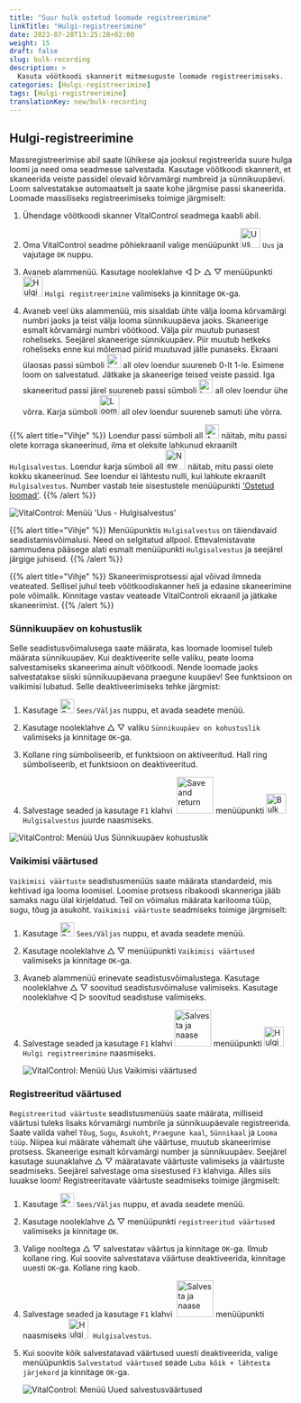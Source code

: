 ```yaml
---
title: "Suur hulk ostetud loomade registreerimine"
linkTitle: "Hulgi-registreerimine"
date: 2023-07-28T13:25:28+02:00
weight: 15
draft: false
slug: bulk-recording
description: >
  Kasuta vöötkoodi skannerit mitmesuguste loomade registreerimiseks.
categories: [Hulgi-registreerimine]
tags: [Hulgi-registreerimine]
translationKey: new/bulk-recording
---
```

## Hulgi-registreerimine

Massregistreerimise abil saate lühikese aja jooksul registreerida suure hulga loomi ja need oma seadmesse salvestada. Kasutage vöötkoodi skannerit, et skaneerida veiste passidel olevaid kõrvamärgi numbreid ja sünnikuupäevi. Loom salvestatakse automaatselt ja saate kohe järgmise passi skaneerida. Loomade massiliseks registreerimiseks toimige järgmiselt:

1. Ühendage vöötkoodi skanner VitalControl seadmega kaabli abil.

2. Oma VitalControl seadme põhiekraanil valige menüüpunkt <img src="/icons/main/new-animal.svg" width="35" align="bottom" alt="Uus loom" /> `Uus` ja vajutage `OK` nuppu.

3. Avaneb alammenüü. Kasutage nooleklahve ◁ ▷ △ ▽ menüüpunkti <img src="/icons/main/barcode-scan.svg" width="35" align="bottom" alt="Hulgi registreerimine" /> `Hulgi registreerimine` valimiseks ja kinnitage `OK`-ga.

4. Avaneb veel üks alammenüü, mis sisaldab ühte välja looma kõrvamärgi numbri jaoks ja teist välja looma sünnikuupäeva jaoks. Skaneerige esmalt kõrvamärgi numbri vöötkood. Välja piir muutub punasest roheliseks. Seejärel skaneerige sünnikuupäev. Piir muutub hetkeks roheliseks enne kui mõlemad piirid muutuvad jälle punaseks. Ekraani ülaosas passi sümboli <img src="/icons/header/animal-passports.svg" width="25" align="bottom" alt="Looma passid" title="Looma passid" /> all olev loendur suureneb 0-lt 1-le. Esimene loom on salvestatud. Jätkake ja skaneerige teised veiste passid. Iga skaneeritud passi järel suureneb passi sümboli <img src="/icons/header/animal-passports.svg" width="25" align="bottom" alt="Looma passid" title="Looma passid" /> all olev loendur ühe võrra. Karja sümboli <img src="/icons/header/group.svg" width="35" align="bottom" alt="Looma grupp"  title="Looma grupp" /> all olev loendur suureneb samuti ühe võrra.

{{% alert title="Vihje" %}}
Loendur passi sümboli all <img src="/icons/header/animal-passports.svg" width="25" align="bottom" alt="Animal passports" title="Animal passports" /> näitab, mitu passi olete korraga skaneerinud, ilma et oleksite lahkunud ekraanilt `Hulgisalvestus`. Loendur karja sümboli all <img src="/icons/header/group.svg" width="35" align="bottom" alt="New animal" /> näitab, mitu passi olete kokku skaneerinud. See loendur ei lähtestu nulli, kui lahkute ekraanilt `Hulgisalvestus`. Number vastab teie sisestustele menüüpunkti ['Ostetud loomad'](../new-on-farm/purchased-animals/).
{{% /alert %}}

   ![VitalControl: Menüü 'Uus - Hulgisalvestus'](../images/bulk-recording.png "Hulgisalvestus")

{{% alert title="Vihje" %}}
Menüüpunktis `Hulgisalvestus` on täiendavaid seadistamisvõimalusi. Need on selgitatud allpool. Ettevalmistavate sammudena pääsege alati esmalt menüüpunkti `Hulgisalvestus` ja seejärel järgige juhiseid.
{{% /alert %}}

{{% alert title="Vihje" %}}
Skaneerimisprotsessi ajal võivad ilmneda veateated. Sellisel juhul teeb vöötkoodiskanner heli ja edasine skaneerimine pole võimalik. Kinnitage vastav veateade VitalControli ekraanil ja jätkake skaneerimist.
{{% /alert %}}

### Sünnikuupäev on kohustuslik

Selle seadistusvõimalusega saate määrata, kas loomade loomisel tuleb määrata sünnikuupäev. Kui deaktiveerite selle valiku, peate looma salvestamiseks skaneerima ainult vöötkoodi. Nende loomade jaoks salvestatakse siiski sünnikuupäevana praegune kuupäev! See funktsioon on vaikimisi lubatud. Selle deaktiveerimiseks tehke järgmist:

1. Kasutage <img src="/icons/gear.svg" width="25" align="bottom" alt="Settings menu" /> `Sees/Väljas` nuppu, et avada seadete menüü.

2. Kasutage nooleklahve △ ▽ valiku `Sünnikuupäev on kohustuslik` valimiseks ja kinnitage `OK`-ga.

3. Kollane ring sümboliseerib, et funktsioon on aktiveeritud. Hall ring sümboliseerib, et funktsioon on deaktiveeritud.

4. Salvestage seaded ja kasutage `F1` klahvi &nbsp;<img src="/icons/footer/save_exit.svg" width="65" align="bottom" alt="Save and return" /> menüüpunkti <img src="/icons/main/barcode-scan.svg" width="35" align="bottom" alt="Bulk recording" />&nbsp; `Hulgisalvestus` juurde naasmiseks.

![VitalControl: Menüü Uus Sünnikuupäev kohustuslik](../images/birthdate.png "Sünnikuupäev kohustuslik")

### Vaikimisi väärtused

`Vaikimisi väärtuste` seadistusmenüüs saate määrata standardeid, mis kehtivad iga looma loomisel. Loomise protsess ribakoodi skanneriga jääb samaks nagu ülal kirjeldatud. Teil on võimalus määrata karilooma tüüp, sugu, tõug ja asukoht. `Vaikimisi väärtuste` seadmiseks toimige järgmiselt:

1. Kasutage <img src="/icons/gear.svg" width="25" align="bottom" alt="Seadete menüü" /> `Sees/Väljas` nuppu, et avada seadete menüü.

2. Kasutage nooleklahve △ ▽ menüüpunkti `Vaikimisi väärtused` valimiseks ja kinnitage `OK`-ga.

3. Avaneb alammenüü erinevate seadistusvõimalustega. Kasutage nooleklahve △ ▽ soovitud seadistusvõimaluse valimiseks. Kasutage nooleklahve ◁ ▷ soovitud seadistuse valimiseks.

4. Salvestage seaded ja kasutage `F1` klahvi&nbsp;<img src="/icons/footer/save_exit.svg" width="65" align="bottom" alt="Salvesta ja naase" /> menüüpunkti <img src="/icons/main/barcode-scan.svg" width="35" align="bottom" alt="Hulgi registreerimine" />&nbsp; `Hulgi registreerimine` naasmiseks.

   ![VitalControl: Menüü Uus Vaikimisi väärtused](../images/defaultvalues.png "Vaikimisi väärtused")

### Registreeritud väärtused

`Registreeritud väärtuste` seadistusmenüüs saate määrata, milliseid väärtusi tuleks lisaks kõrvamärgi numbrile ja sünnikuupäevale registreerida. Saate valida vahel `Tõug`, `Sugu`, `Asukoht`, `Praegune kaal`, `Sünnikaal` ja `Looma tüüp`. Niipea kui määrate vähemalt ühe väärtuse, muutub skaneerimise protsess. Skaneerige esmalt kõrvamärgi number ja sünnikuupäev. Seejärel kasutage suunaklahve △ ▽ määratavate väärtuste valimiseks ja väärtuste seadmiseks. Seejärel salvestage oma sisestused `F3` klahviga. Alles siis luuakse loom! Registreeritavate väärtuste seadmiseks toimige järgmiselt:

1. Kasutage <img src="/icons/gear.svg" width="25" align="bottom" alt="Seadete menüü" /> `Sees/Väljas` nuppu, et avada seadete menüü.

2. Kasutage nooleklahve △ ▽ menüüpunkti `registreeritud väärtused` valimiseks ja kinnitage `OK`.

3. Valige nooltega △ ▽ salvestatav väärtus ja kinnitage `OK`-ga. Ilmub kollane ring. Kui soovite salvestatava väärtuse deaktiveerida, kinnitage uuesti `OK`-ga. Kollane ring kaob.

4. Salvestage seaded ja kasutage `F1` klahvi &nbsp;<img src="/icons/footer/save_exit.svg" width="65" align="bottom" alt="Salvesta ja naase" /> menüüpunkti naasmiseks <img src="/icons/main/barcode-scan.svg" width="35" align="bottom" alt="Hulgisalvestus" />&nbsp; `Hulgisalvestus`.

5. Kui soovite kõik salvestatavad väärtused uuesti deaktiveerida, valige menüüpunktis `Salvestatud väärtused` seade `Luba kõik + lähtesta järjekord` ja kinnitage `OK`-ga.

   ![VitalControl: Menüü Uued salvestusväärtused](../images/recordvalues.png "Salvesta väärtused")
